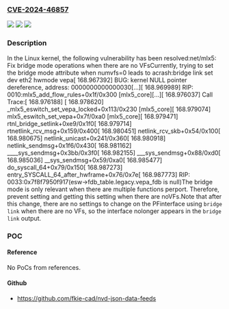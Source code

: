 ### [CVE-2024-46857](https://cve.mitre.org/cgi-bin/cvename.cgi?name=CVE-2024-46857)
![](https://img.shields.io/static/v1?label=Product&message=Linux&color=blue)
![](https://img.shields.io/static/v1?label=Version&message=4b89251de024%3C%2052c4beb79e09%20&color=brighgreen)
![](https://img.shields.io/static/v1?label=Vulnerability&message=n%2Fa&color=brighgreen)

### Description

In the Linux kernel, the following vulnerability has been resolved:net/mlx5: Fix bridge mode operations when there are no VFsCurrently, trying to set the bridge mode attribute when numvfs=0 leads to acrash:bridge link set dev eth2 hwmode vepa[  168.967392] BUG: kernel NULL pointer dereference, address: 0000000000000030[...][  168.969989] RIP: 0010:mlx5_add_flow_rules+0x1f/0x300 [mlx5_core][...][  168.976037] Call Trace:[  168.976188]  <TASK>[  168.978620]  _mlx5_eswitch_set_vepa_locked+0x113/0x230 [mlx5_core][  168.979074]  mlx5_eswitch_set_vepa+0x7f/0xa0 [mlx5_core][  168.979471]  rtnl_bridge_setlink+0xe9/0x1f0[  168.979714]  rtnetlink_rcv_msg+0x159/0x400[  168.980451]  netlink_rcv_skb+0x54/0x100[  168.980675]  netlink_unicast+0x241/0x360[  168.980918]  netlink_sendmsg+0x1f6/0x430[  168.981162]  ____sys_sendmsg+0x3bb/0x3f0[  168.982155]  ___sys_sendmsg+0x88/0xd0[  168.985036]  __sys_sendmsg+0x59/0xa0[  168.985477]  do_syscall_64+0x79/0x150[  168.987273]  entry_SYSCALL_64_after_hwframe+0x76/0x7e[  168.987773] RIP: 0033:0x7f8f7950f917(esw->fdb_table.legacy.vepa_fdb is null)The bridge mode is only relevant when there are multiple functions perport. Therefore, prevent setting and getting this setting when there are noVFs.Note that after this change, there are no settings to change on the PFinterface using `bridge link` when there are no VFs, so the interface nolonger appears in the `bridge link` output.

### POC

#### Reference
No PoCs from references.

#### Github
- https://github.com/fkie-cad/nvd-json-data-feeds

